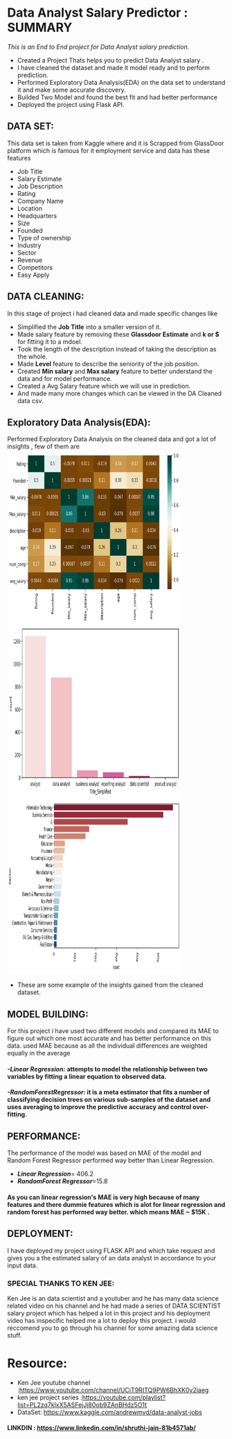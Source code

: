 # Data Analyst Salary Predictor : SUMMARY
*This is an End to End project for Data Analyst salary prediction.*
* Created a Project Thats helps you to predict Data Analyst salary .
* I have cleaned the dataset and made it model ready and to perform prediction.
* Performed Exploratory Data Analysis(EDA) on the data set to understand it and make some accurate discovery.
* Builded Two Model and found the best fit and had better performance
* Deployed the project using Flask API.

## DATA SET:
This data set is taken from Kaggle where and it is Scrapped from GlassDoor platform which is famous for it employment service and 
data has these features 
* Job Title
* Salary Estimate
* Job Description
* Rating
* Company Name
* Location
* Headquarters
* Size
* Founded
* Type of ownership
* Industry
* Sector
* Revenue
* Competitors
* Easy Apply
## DATA CLEANING:
In this stage of project i had cleaned data and made specific changes like 
* Simplified the **Job Title** into a smaller version of it.
* Made salary feature by removing these **Glassdoor Estimate** and **k or $** for fitting it to a mdoel.
* Took the length of the description instead of taking the description as the whole.
* Made **Level** feature to describe the seniority of the job position.
* Created **Min salary** and **Max salary** feature to better understand the data and for model performance.
* Created a Avg Salary feature which we will use in prediction.
* And made many more changes which can be viewed in the DA Cleaned data csv.
##  Exploratory Data Analysis(EDA):
Performed Exploratory Data Analysis on the cleaned data and got a lot of insights , few of them are 
<img src="https://github.com/shrutijain0/Data-Analyst-Salary/blob/main/EDA/heatmap.png" width="400" height="400"> <img src="https://github.com/shrutijain0/Data-Analyst-Salary/blob/main/EDA/title.png" width="400" height="400">
<img src="https://github.com/shrutijain0/Data-Analyst-Salary/blob/main/EDA/sector.png" width="400" height="400">
* These are some example of the insights gained from the cleaned dataset.
## MODEL BUILDING:
For this project i have used two different models and compared its MAE to figure out which one most accurate and has better performance on this data.
used MAE because as all the individual differences are weighted equally in the average
#### ***-Linear Regression:*** attempts to model the relationship between two variables by fitting a linear equation to observed data.
#### ***-RandomForestRegressor:***  it is a meta estimator that fits a number of classifying decision trees on various sub-samples of the dataset and uses averaging to improve the predictive accuracy and control over-fitting.
## PERFORMANCE:
The performance of the model was based on MAE of the model and Random Forest Regressor performed way better than Linear Regression.
* ***Linear Regression***= 406.2
* ***RandomForest Regressor***=15.8
#### As you can linear regression's MAE is very high because of many features and there dummie features which is alot for linear regression and random forest has performed way better. which means **MAE ~ $15K** .
## DEPLOYMENT:
I have deployed my project using FLASK API and which take request and gives you a the estimated salary of an data analyst in accordance to your input data.
### SPECIAL THANKS TO KEN JEE: 
Ken Jee is an data scientist and a youtuber and he has many data science related video on his channel and he had made a series of DATA SCIENTIST salary project which has helped a lot in this project and his deployment video has inspecific helped me a lot to deploy this project. i would reccomend you to go through his channel for some amazing data science stuff.
# Resource:
* Ken Jee youtube channel :https://www.youtube.com/channel/UCiT9RITQ9PW6BhXK0y2jaeg
* ken jee project series :https://youtube.com/playlist?list=PL2zq7klxX5ASFejJj80ob9ZAnBHdz5O1t
* DataSet: https://www.kaggle.com/andrewmvd/data-analyst-jobs
 
#### LINKDIN : https://www.linkedin.com/in/shruthi-jain-81b4571ab/
